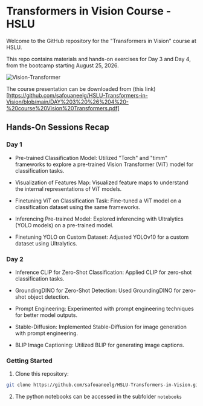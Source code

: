 # Transformers in Vision Course - HSLU

Welcome to the GitHub repository for the "Transformers in Vision" course at HSLU.

This repo contains materials and hands-on exercises for Day 3 and Day 4, from the bootcamp starting August 25, 2026.

![Vision-Transformer](https://github.com/safouaneelg/HSLU-Transformers-in-Vision/blob/main/vit-arch-recap.gif?raw=true)


The course presentation can be downloaded from (this link)[https://github.com/safouaneelg/HSLU-Transformers-in-Vision/blob/main/DAY%203%20%26%204%20-%20course%20Vision%20Transformers.pdf]

## Hands-On Sessions Recap

### Day 1

- Pre-trained Classification Model: Utilized "Torch" and "timm" frameworks to explore a pre-trained Vision Transformer (ViT) model for classification tasks.

- Visualization of Features Map: Visualized feature maps to understand the internal representations of ViT models.

- Finetuning ViT on Classification Task: Fine-tuned a ViT model on a classification dataset using the same frameworks.

- Inferencing Pre-trained Model: Explored inferencing with Ultralytics (YOLO models) on a pre-trained model.

- Finetuning YOLO on Custom Dataset: Adjusted YOLOv10 for a custom dataset using Ultralytics.

### Day 2

- Inference CLIP for Zero-Shot Classification: Applied CLIP for zero-shot classification tasks.

- GroundingDINO for Zero-Shot Detection: Used GroundingDINO for zero-shot object detection.

- Prompt Engineering: Experimented with prompt engineering techniques for better model outputs.

- Stable-Diffusion: Implemented Stable-Diffusion for image generation with prompt engineering.

- BLIP Image Captioning: Utilized BLIP for generating image captions.

### Getting Started

1. Clone this repository:

```bash
git clone https://github.com/safouaneelg/HSLU-Transformers-in-Vision.git
```

2. The python notebooks can be accessed in the subfolder `notebooks`

